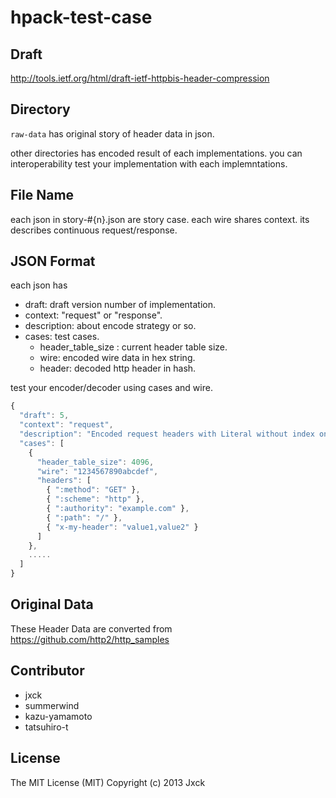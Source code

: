 # hpack-test-case

## Draft

http://tools.ietf.org/html/draft-ietf-httpbis-header-compression


## Directory

```raw-data``` has original story of header data in json.

other directories has encoded result of each implementations.
you can interoperability test your implementation with each implemntations.


## File Name

each json in story-#{n}.json are story case. each wire shares context.
its describes continuous request/response.


## JSON Format

each json has

- draft:   draft version number of implementation.
- context: "request" or "response".
- description: about encode strategy or so.
- cases:   test cases.
  - header_table_size : current header table size.
  - wire:    encoded wire data in hex string.
  - header:  decoded http header in hash.

test your encoder/decoder using cases and wire.

```js
{
  "draft": 5,
  "context": "request",
  "description": "Encoded request headers with Literal without index only.",
  "cases": [
    {
      "header_table_size": 4096,
      "wire": "1234567890abcdef",
      "headers": [
        { ":method": "GET" },
        { ":scheme": "http" },
        { ":authority": "example.com" },
        { ":path": "/" },
        { "x-my-header": "value1,value2" }
      ]
    },
    .....
  ]
}
```

## Original Data

These Header Data are converted from https://github.com/http2/http_samples


## Contributor

- jxck
- summerwind
- kazu-yamamoto
- tatsuhiro-t


## License

The MIT License (MIT)
Copyright (c) 2013 Jxck
